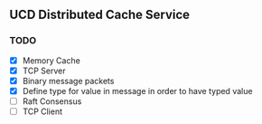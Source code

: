 ## UCD Distributed Cache Service

### TODO

- [x] Memory Cache
- [x] TCP Server
- [x] Binary message packets
- [x] Define type for value in message in order to have typed value
- [ ] Raft Consensus
- [ ] TCP Client
